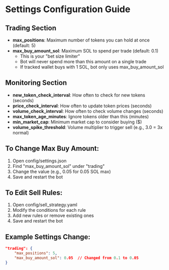 # Settings Configuration Guide

## Trading Section
- **max_positions**: Maximum number of tokens you can hold at once (default: 5)
- **max_buy_amount_sol**: Maximum SOL to spend per trade (default: 0.1)
  - This is your "bet size limiter"
  - Bot will never spend more than this amount on a single trade
  - If tracked wallet buys with 1 SOL, bot only uses max_buy_amount_sol

## Monitoring Section
- **new_token_check_interval**: How often to check for new tokens (seconds)
- **price_check_interval**: How often to update token prices (seconds)
- **volume_check_interval**: How often to check volume changes (seconds)
- **max_token_age_minutes**: Ignore tokens older than this (minutes)
- **min_market_cap**: Minimum market cap to consider buying ($)
- **volume_spike_threshold**: Volume multiplier to trigger sell (e.g., 3.0 = 3x normal)

## To Change Max Buy Amount:
1. Open config/settings.json
2. Find "max_buy_amount_sol" under "trading"
3. Change the value (e.g., 0.05 for 0.05 SOL max)
4. Save and restart the bot

## To Edit Sell Rules:
1. Open config/sell_strategy.yaml
2. Modify the conditions for each rule
3. Add new rules or remove existing ones
4. Save and restart the bot

## Example Settings Change:
```json
"trading": {
    "max_positions": 5,
    "max_buy_amount_sol": 0.05  // Changed from 0.1 to 0.05
}
```
